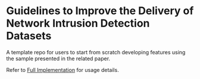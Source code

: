 # Guidelines to Improve the Delivery of Network Intrusion Detection Datasets

A template repo for users to start from scratch developing features using the sample presented in the related paper.

Refer to [Full Implementation](https://github.com/WickedElm/nid_dataset_features_framework) for usage details.
